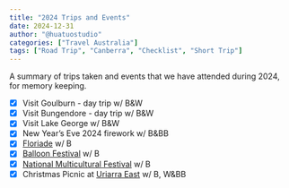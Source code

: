 ```yaml
---
title: "2024 Trips and Events"
date: 2024-12-31
author: "@huatuostudio"
categories: ["Travel Australia"]
tags: ["Road Trip", "Canberra", "Checklist", "Short Trip"]
---
```


A summary of trips taken and events that we have attended during 2024, for memory keeping. 

- [x] Visit Goulburn - day trip w/ B&W
- [x] Visit Bungendore - day trip w/ B&W
- [x] Visit Lake George w/ B&W
- [x] New Year’s Eve 2024 firework w/ B&BB
- [x] [Floriade](https://floriadeaustralia.com) w/ B
- [x] [Balloon Festival](https://canberraballoonspectacular.com) w/ B
- [x] [National Multicultural Festival](https://multiculturalfestival.com.au) w/ B
- [x] Christmas Picnic at [Uriarra East](https://www.parks.act.gov.au/find-a-nature-park/murrumbidgee-river-corridor/uriarra-crossing) w/ B, W&BB